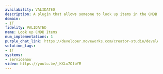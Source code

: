 ```yaml
---
availability: VALIDATED
description: A plugin that allows someone to look up items in the CMDB.
domain:
- IT
fidelity: VALIDATED
name: Look up CMDB Items
num_implementations: 1
purple_chat_link: https://developer.moveworks.com/creator-studio/developer-tools/purple-chat/?conversation=%7B%22startTimestamp%22%3A%2211%3A43+AM%22%2C%22messages%22%3A%5B%7B%22role%22%3A%22user%22%2C%22parts%22%3A%5B%7B%22richText%22%3A%22%3Cp%3EWhat+active+databases+are+in+our+CMDB%3F%3Cbr%3E%3C%2Fp%3E%22%7D%5D%7D%2C%7B%22role%22%3A%22assistant%22%2C%22parts%22%3A%5B%7B%22reasoningSteps%22%3A%5B%7B%22status%22%3A%22success%22%2C%22richText%22%3A%22%3Cp%3E%E2%8F%B3+Calling+Plugin+%3Cb%3ELookup+SQL+Database%3C%2Fb%3E%3Cbr%3E-+active%3Dtrue%3Cbr%3E-+type+contains+Database%3Cbr%3E%3C%2Fp%3E%22%7D%5D%7D%2C%7B%22richText%22%3A%22%3Cp%3EHere+are+the+active+databases+I+found+in+our+CMDB%3Cbr%3E%3C%2Fp%3E%22%7D%2C%7B%22richText%22%3A%22%3Cb%3EDatabase+Instance+1%3C%2Fb%3E%3Cbr%3EType%3A+Database+Instance%3Cbr%3EStatus%3A+Active%22%7D%2C%7B%22richText%22%3A%22%3Cb%3EDatabase+Instance+2%3C%2Fb%3E%3Cbr%3EType%3A+Database+Instance%3Cbr%3EStatus%3A+Active%22%7D%5D%7D%5D%7D
solution_tags:
- IT
systems:
- servicenow
video: https://youtu.be/_KXLx7OfbYM
---
```

